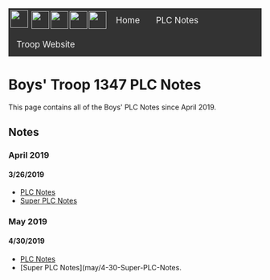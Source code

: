 <div style="background-color: #333;overflow:hidden;" class="topnav">
<img src="https://upload.wikimedia.org/wikipedia/en/thumb/7/71/Boy_Scouts_of_America_universal_emblem.svg/1200px-Boy_Scouts_of_America_universal_emblem.svg.png" style="width:35px; padding: 4px 4px" align=left>
<img src="http://clipart.usscouts.org/library/BSA_Insignia/Troop_numbers/thumbnails/bsa_1.jpg" align=left style="padding: 6px 0px; height: 35px">
<img src="http://clipart.usscouts.org/library/BSA_Insignia/Troop_numbers/thumbnails/bsa_3.jpg" align=left style="padding: 6px 0px; height: 35px">
<img src="http://clipart.usscouts.org/library/BSA_Insignia/Troop_numbers/thumbnails/bsa_4.jpg" align=left style="padding: 6px 0px; height: 35px">
<img src="http://clipart.usscouts.org/library/BSA_Insignia/Troop_numbers/thumbnails/bsa_7.jpg" align=left style="padding: 6px 0px; height: 35px">
<a style="float:left;color:#f2f2f2;text-align:center;text-decoration:none;font-size:17px;padding: 14px 16px;" class="active" href="https://connorheyz.github.io/troop-1347-plc-notes/index.html">Home</a>  
<a style="float:left;color:#f2f2f2;text-align:center;text-decoration:none;font-size:17px;padding: 14px 16px;" href="https://connorheyz.github.io/troop-1347-plc-notes/articles/plc-notes/index.html#plc-notes">PLC Notes</a>
<a style="float:left;color:#f2f2f2;text-align:center;text-decoration:none;font-size:17px;padding: 14px 16px;" href="https://burke1347.mytroop.us/">Troop Website</a>
</div>

# Boys' Troop 1347 PLC Notes
This page contains all of the Boys' PLC Notes since April 2019. 

## Notes
### April 2019
#### 3/26/2019
 - [PLC Notes](april/3-26-PLC-Notes.html)
 - [Super PLC Notes](april/3-26-Super-PLC-Notes.html)
 
### May 2019
#### 4/30/2019
 - [PLC Notes](may/4-30-PLC-Notes.html)
 - [Super PLC Notes](may/4-30-Super-PLC-Notes.
<!--stackedit_data:
eyJoaXN0b3J5IjpbMjg1NDQ2MDc1LDQ2NjMxOTYxOV19
-->